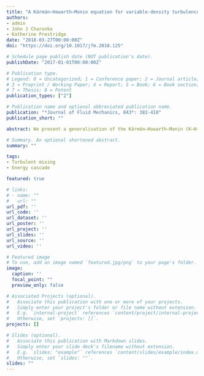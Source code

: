 ```yaml
---
title: "A Kármán–Howarth–Monin equation for variable-density turbulence"
authors:
- admin
- John J Charonko
- Katherine Prestridge
date: "2018-03-27T00:00:00Z"
doi: "https://doi.org/10.1017/jfm.2018.125"

# Schedule page publish date (NOT publication's date).
publishDate: "2017-01-01T00:00:00Z"

# Publication type.
# Legend: 0 = Uncategorized; 1 = Conference paper; 2 = Journal article;
# 3 = Preprint / Working Paper; 4 = Report; 5 = Book; 6 = Book section;
# 7 = Thesis; 8 = Patent
publication_types: ["2"]

# Publication name and optional abbreviated publication name.
publication: "*Journal of Fluid Mechanics, 843*: 382-418"
publication_short: ""

abstract: We present a generalisation of the Kármán–Howarth–Monin (K–H–M) equation to include variable-density (VD) effects. The derived equation (i) reduces to the original K–H–M equation when density is a constant and (ii) leads to a VD analogue of the 4/5-law with the same value of constant (=4/5) appearing as the prefactor of the dissipation rate. The equation is employed to understand negative turbulent kinetic energy production in a SF_6 turbulent round jet with an initial density ratio of 4.2. From a Reynolds-averaged Navier–Stokes (RANS) perspective, negative production means that the mean flow is strengthened at the expense of the energy of turbulent fluctuations. We show that the associated energy transfer is accomplished by the deformation of smaller turbulent eddies into large ones in the development region of the jet and is captured by the linear scale-by-scale energy transfer term in the VD K–H–M equation. The nonlinear transfer term of the VD K–H–M equation depicts a conventional forward cascade for all eddies having a size less than the Eulerian integral length scale, regardless of their orientation. The net effect is a retarded energy cascade in the non-Boussinesq jet that has not been accounted for by existing turbulence theories. Implications of this observation for turbulence modelling are discussed.

# Summary. An optional shortened abstract.
summary: ""

tags:
- Turbulent mixing
- Energy cascade

featured: true

# links:
# - name: ""
#   url: ""
url_pdf: ''
url_code: ''
url_dataset: ''
url_poster: ''
url_project: ''
url_slides: ''
url_source: ''
url_video: ''

# Featured image
# To use, add an image named `featured.jpg/png` to your page's folder. 
image:
  caption: ''
  focal_point: ""
  preview_only: false

# Associated Projects (optional).
#   Associate this publication with one or more of your projects.
#   Simply enter your project's folder or file name without extension.
#   E.g. `internal-project` references `content/project/internal-project/index.md`.
#   Otherwise, set `projects: []`.
projects: []

# Slides (optional).
#   Associate this publication with Markdown slides.
#   Simply enter your slide deck's filename without extension.
#   E.g. `slides: "example"` references `content/slides/example/index.md`.
#   Otherwise, set `slides: ""`.
slides: ""
---
```



